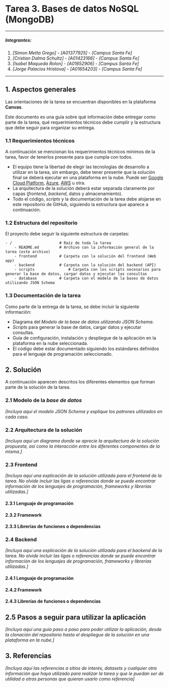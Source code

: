 # Tarea 3. Bases de datos NoSQL (MongoDB)

---

##### Integrantes:
1. *[Simon Metta Grego]* - *[A01377925]* - *[Campus Santa Fe]*
2. *[Cristian Dalma  Schultz]* - *[A01423166]* - *[Campus Santa Fe]*
3. *[Isabel Maqueda Rolon]* - *[A01652906]* - *[Campus Santa Fe]*
4. *[Jorge Palacios Hristova]* - *[A01654203]* - *[Campus Santa Fe]*
---
## 1. Aspectos generales

Las orientaciones de la tarea se encuentran disponibles en la plataforma **Canvas**.

Este documento es una guía sobre qué información debe entregar como parte de la tarea, qué requerimientos técnicos debe cumplir y la estructura que debe seguir para organizar su entrega.


### 1.1 Requerimientos técnicos

A continuación se mencionan los requerimientos técnicos mínimos de la tarea, favor de tenerlos presente para que cumpla con todos.

* El equipo tiene la libertad de elegir las tecnologías de desarrollo a utilizar en la tarea, sin embargo, debe tener presente que la solución final se deberá ejecutar en una plataforma en la nube. Puede ser  [Google Cloud Platform](https://cloud.google.com/?hl=es), [Azure](https://azure.microsoft.com/en-us/), [AWS](https://aws.amazon.com/es/free/) u otra.
* La arquitectura de la solución deberá estar separada claramente por capas (*frontend*, *backend*, datos y almacenamiento).
* Todo el código, *scripts* y la documentación de la tarea debe alojarse en este repositorio de GitHub, siguiendo la estructura que aparece a continuación.

### 1.2 Estructura del repositorio

El proyecto debe seguir la siguiente estructura de carpetas:
```
- / 			        # Raíz de toda la tarea
    - README.md			# Archivo con la información general de la tarea (este archivo)
    - frontend			# Carpeta con la solución del frontend (Web app)
    - backend			# Carpeta con la solución del backend (API)
    - scripts		        # Carpeta con los scripts necesarios para generar la base de datos, cargar datos y ejecutar las consultas
    - database			# Carpeta con el modelo de la bases de datos utilizando JSON Schema

```

### 1.3 Documentación de la tarea

Como parte de la entrega de la tarea, se debe incluir la siguiente información:

* Diagrama del *Modelo de la base de datos utilizando JSON Schema*.
* *Scripts* para generar la base de datos, cargar datos y ejecutar consultas.
* Guía de configuración, instalación y despliegue de la aplicación en la plataforma en la nube  seleccionada.
* El código debe estar documentado siguiendo los estándares definidos para el lenguaje de programación seleccionado.

## 2. Solución

A continuación aparecen descritos los diferentes elementos que forman parte de la solución de la tarea.

### 2.1 Modelo de la *base de datos* 

*[Incluya aquí el modelo JSON Schema y explique los patrones utilizados en cada caso.*

### 2.2 Arquitectura de la solución

*[Incluya aquí un diagrama donde se aprecie la arquitectura de la solución propuesta, así como la interacción entre los diferentes componentes de la misma.]*

### 2.3 Frontend

*[Incluya aquí una explicación de la solución utilizada para el frontend de la tarea. No olvide incluir las ligas o referencias donde se puede encontrar información de los lenguajes de programación, frameworks y librerías utilizadas.]*

#### 2.3.1 Lenguaje de programación
#### 2.3.2 Framework
#### 2.3.3 Librerías de funciones o dependencias

### 2.4 Backend

*[Incluya aquí una explicación de la solución utilizada para el backend de la tarea. No olvide incluir las ligas o referencias donde se puede encontrar información de los lenguajes de programación, frameworks y librerías utilizadas.]*

#### 2.4.1 Lenguaje de programación
#### 2.4.2 Framework
#### 2.4.3 Librerías de funciones o dependencias

## 2.5 Pasos a seguir para utilizar la aplicación

*[Incluya aquí una guía paso a paso para poder utilizar la aplicación, desde la clonación del repositorio hasta el despliegue de la solución en una plataforma en la nube.]*

## 3. Referencias

*[Incluya aquí las referencias a sitios de interés, datasets y cualquier otra información que haya utilizado para realizar la tarea y que le puedan ser de utilidad a otras personas que quieran usarlo como referencia]*
